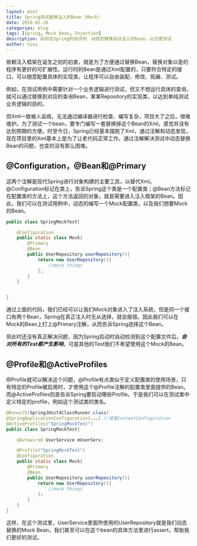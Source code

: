 ```yaml
---
layout: post
title: Spring测试替换注入的Bean (Mock)
date: 2016-02-28
categories: blog
tags: [Spring, Mock bean, Injection]
description: 如何在Spring的测试中，动态的替换自动注入的bean，以方便测试
author: nius
---
```


依赖注入框架在诞生之初的初衷，就是为了方便通过替换Bean，替换对象以是的程序有更好的可扩展性。运行时的Bean是通过Xml配置的，只要符合特定的接口，可以随意配置具体的实现类，让程序可以自由装配、修改、拓展、测试。

例如，在测试用例中需要针对一个业务逻辑进行测试，但又不想运行具体的查询，就可以通过替换到对应的查询Bean，某某Repository的实现类，以达到单纯测试业务逻辑的目的。

但Xml一致被人诟病，无法通过编译器进行检查、编写复杂，项目大了之后，很难维护。为了测试一个bean，要专门编写一套替换掉这个Bean的Xml，感觉并没有达到预期的方便。时至今日，Spring已经基本摆脱了Xml，通过注解和动态发现，现在项目里的Xml基本上是为了让老代码正常工作。通过注解解决测试中动态替换Bean的问题，也变的没有那么困难。

## @Configuration，@Bean和@Primary

这两个注解是现代Spring进行对象构建的主要工具，以替代Xml。@Configuration标记在类上，告诉Spring这个类是一个配置类；@Bean方法标记在配置类的方法上，这个方法返回的对象，就是需要进入注入框架的Bean。因此，我们可以在测试用例中，动态的编写一个Mock配置类，以及我们想要Mock的Bean。

```Java
public class SpringMockTest{

    @Configuration
    public static class Mock{
        @Primary
        @Bean
        public UserRepository userRepository(){
            return new UserRepository(){
                //mock things
            };
        }
    }


}
```
通过上面的代码，我们已经可以让我们Mock对象进入了注入系统，但是同一个接口有两个Bean，Spring在真正注入时无从选择，就会报错。因此我们可以在Mock的Bean上打上@Primary注解，从而告诉Spring选择这个Bean。

但此时还没有真正解决问题，因为Spring启动时自动检测到这个配置文件后，___会对所有的Test都产生影响___，可是其他的Test我们不希望使用这个Mock的Bean。

## @Profile和@ActiveProfiles

@Profile就可以解决这个问题，@Profile有点类似于定义配置类的使用场景，只有特定的Profile被启用时，才使用这个@Profile注解的配置类里面提供的Bean。而@ActiveProfiles则是告诉Spring要启动哪些Profile。于是我们可以在测试类中定义特定的profile，例如这个测试类的类名。

```Java
@Runwith(SpringJUnit4ClassRunner.class)
@SpringApplicationConfiguration(...) //或者ContextConfiguration
@ActiveProfiles("SpringMockTest")
public class SpringMockTest{

    @Autowired UserService mUserServ;

    @Profile("SpringMockTest")
    @Configuration
    public static class Mock{
        @Primary
        @Bean
        public UserRepository userRepository(){
            return new UserRepository(){
                //mock things
            };
        }
    }
}
```
这样，在这个测试里，UserService里面所使用的UserRepository就是我们动态替换的Mock Bean，我们甚至可以在这个bean的具体方法里进行assert，帮助我们更好的测试。
